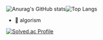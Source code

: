 
![Anurag's GitHub stats](https://github-readme-stats.vercel.app/api?username=lsh9672&theme=cobalt&show_icons=true)![Top Langs](https://github-readme-stats.vercel.app/api/top-langs/?username=lsh9672&layout=compact&theme=cobalt)


- 🤔 algorism

[![Solved.ac Profile](http://mazassumnida.wtf/api/v2/generate_badge?boj=lsh9672)](https://solved.ac/lsh9672/)


<!--
**lsh9672/lsh9672** is a ✨ _special_ ✨ repository because its `README.md` (this file) appears on your GitHub profile.

Here are some ideas to get you started:

- 🔭 I’m currently working on ...
- 🌱 I’m currently learning ...
- 👯 I’m looking to collaborate on ...
- 🤔 I’m looking for help with ...
- 💬 Ask me about ...
- 📫 How to reach me: ...
- 😄 Pronouns: ...
- ⚡ Fun fact: ...
-->
